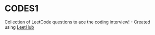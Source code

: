 # CODES1
Collection of LeetCode questions to ace the coding interview! - Created using [LeetHub](https://github.com/QasimWani/LeetHub)
